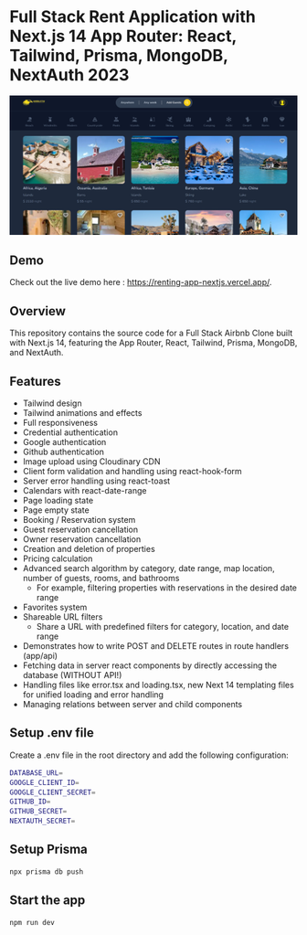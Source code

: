 # Full Stack Rent Application with Next.js 14 App Router: React, Tailwind, Prisma, MongoDB, NextAuth 2023
![Screenshot](/public/rent-app-screen-shot.png)

## Demo

Check out the live demo here : https://renting-app-nextjs.vercel.app/.

## Overview

This repository contains the source code for a Full Stack Airbnb Clone built with Next.js 14, featuring the App Router, React, Tailwind, Prisma, MongoDB, and NextAuth.


## Features

- Tailwind design
- Tailwind animations and effects
- Full responsiveness
- Credential authentication
- Google authentication
- Github authentication
- Image upload using Cloudinary CDN
- Client form validation and handling using react-hook-form
- Server error handling using react-toast
- Calendars with react-date-range
- Page loading state
- Page empty state
- Booking / Reservation system
- Guest reservation cancellation
- Owner reservation cancellation
- Creation and deletion of properties
- Pricing calculation
- Advanced search algorithm by category, date range, map location, number of guests, rooms, and bathrooms
  - For example, filtering properties with reservations in the desired date range
- Favorites system
- Shareable URL filters
  - Share a URL with predefined filters for category, location, and date range
- Demonstrates how to write POST and DELETE routes in route handlers (app/api)
- Fetching data in server react components by directly accessing the database (WITHOUT API!)
- Handling files like error.tsx and loading.tsx, new Next 14 templating files for unified loading and error handling
- Managing relations between server and child components



## Setup .env file
Create a .env file in the root directory and add the following configuration:
```bash
DATABASE_URL=
GOOGLE_CLIENT_ID=
GOOGLE_CLIENT_SECRET=
GITHUB_ID=
GITHUB_SECRET=
NEXTAUTH_SECRET=
```
## Setup Prisma
```bash
npx prisma db push
```
## Start the app
```bash
npm run dev
```


